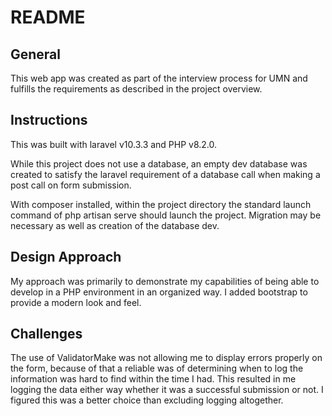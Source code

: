# README

## General
This web app was created as part of the interview process for UMN and fulfills the requirements as described in the project overview.

## Instructions
This was built with laravel v10.3.3 and PHP v8.2.0.

While this project does not use a database, an empty dev database was created to satisfy the laravel requirement of a database call when making a post call on form submission.

With composer installed, within the project directory the standard launch command of php artisan serve should launch the project. Migration may be necessary as well as creation of the database dev.

## Design Approach 
My approach was primarily to demonstrate my capabilities of being able to develop in a PHP environment in an organized way. I added bootstrap to provide a modern look and feel. 

## Challenges
The use of ValidatorMake was not allowing me to display errors properly on the form, because of that a reliable was of determining when to log the information was hard to find within the time I had. This resulted in me logging the data either way whether it was a successful submission or not. I figured this was a better choice than excluding logging altogether.
